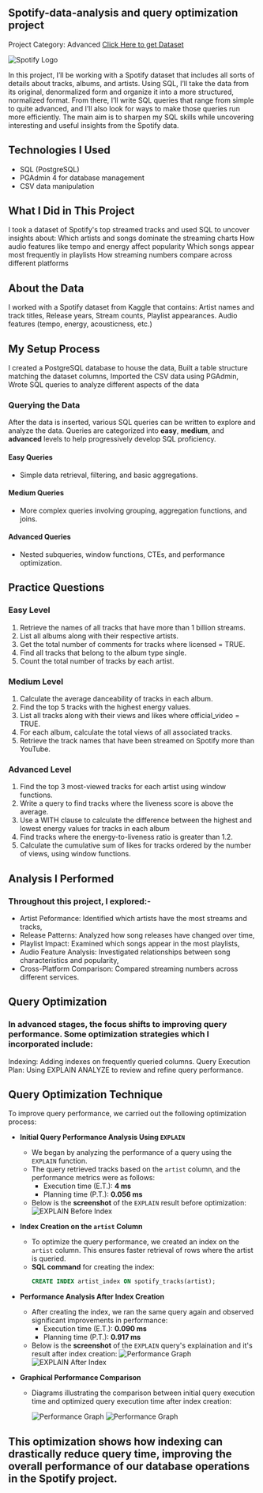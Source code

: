 ## Spotify-data-analysis and query optimization project
Project Category: Advanced
[Click Here to get Dataset](https://www.kaggle.com/datasets/sanjanchaudhari/spotify-dataset)

![Spotify Logo](https://github.com/thesmartlad/Spotify-data-analysis/blob/main/spotify_logo.jpg)

In this project, I’ll be working with a Spotify dataset that includes all sorts of details about tracks, albums, and artists. Using SQL, I’ll take the data from its original, denormalized form and organize it into a more structured, normalized format. From there, I’ll write SQL queries that range from simple to quite advanced, and I’ll also look for ways to make those queries run more efficiently. The main aim is to sharpen my SQL skills while uncovering interesting and useful insights from the Spotify data.

## Technologies I Used
- SQL (PostgreSQL)
- PGAdmin 4 for database management
- CSV data manipulation

## What I Did in This Project
I took a dataset of Spotify's top streamed tracks and used SQL to uncover insights about:
Which artists and songs dominate the streaming charts
How audio features like tempo and energy affect popularity
Which songs appear most frequently in playlists
How streaming numbers compare across different platforms


## About the Data
I worked with a Spotify dataset from Kaggle that contains:
Artist names and track titles, Release years, Stream counts, Playlist appearances. Audio features (tempo, energy, acousticness, etc.)


## My Setup Process
I created a PostgreSQL database to house the data, Built a table structure matching the dataset columns, Imported the CSV data using PGAdmin, Wrote SQL queries to analyze different aspects of the data


### Querying the Data
After the data is inserted, various SQL queries can be written to explore and analyze the data. Queries are categorized into **easy**, **medium**, and **advanced** levels to help progressively develop SQL proficiency.

#### Easy Queries
- Simple data retrieval, filtering, and basic aggregations.
  
#### Medium Queries
- More complex queries involving grouping, aggregation functions, and joins.
  
#### Advanced Queries
- Nested subqueries, window functions, CTEs, and performance optimization.


## Practice Questions 
### Easy Level
1. Retrieve the names of all tracks that have more than 1 billion streams.
2. List all albums along with their respective artists.
3. Get the total number of comments for tracks where licensed = TRUE.
4. Find all tracks that belong to the album type single.
5. Count the total number of tracks by each artist.

### Medium Level
1. Calculate the average danceability of tracks in each album.
2. Find the top 5 tracks with the highest energy values.
3. List all tracks along with their views and likes where official_video = TRUE.
4. For each album, calculate the total views of all associated tracks.
5. Retrieve the track names that have been streamed on Spotify more than YouTube.

### Advanced Level
1. Find the top 3 most-viewed tracks for each artist using window functions.
2. Write a query to find tracks where the liveness score is above the average.
3. Use a WITH clause to calculate the difference between the highest and lowest energy values for tracks in each album
5. Find tracks where the energy-to-liveness ratio is greater than 1.2.
6. Calculate the cumulative sum of likes for tracks ordered by the number of views, using window functions.


## Analysis I Performed 
### Throughout this project, I explored:-
- Artist Peformance: Identified which artists have the most streams and tracks,
- Release Patterns: Analyzed how song releases have changed over time,
- Playlist Impact: Examined which songs appear in the most playlists,
- Audio Feature Analysis: Investigated relationships between song characteristics and popularity,
- Cross-Platform Comparison: Compared streaming numbers across different services.


## Query Optimization
### In advanced stages, the focus shifts to improving query performance. Some optimization strategies which I incorporated include:
Indexing: Adding indexes on frequently queried columns.
Query Execution Plan: Using EXPLAIN ANALYZE to review and refine query performance.


## Query Optimization Technique 

To improve query performance, we carried out the following optimization process:

- **Initial Query Performance Analysis Using `EXPLAIN`**
    - We began by analyzing the performance of a query using the `EXPLAIN` function.
    - The query retrieved tracks based on the `artist` column, and the performance metrics were as follows:
        - Execution time (E.T.): **4 ms**
        - Planning time (P.T.): **0.056 ms**
    - Below is the **screenshot** of the `EXPLAIN` result before optimization:
      ![EXPLAIN Before Index](https://github.com/thesmartlad/Spotify-data-analysis/blob/main/before%20query%20optimization.png)

- **Index Creation on the `artist` Column**
    - To optimize the query performance, we created an index on the `artist` column. This ensures faster retrieval of rows where the artist is queried.
    - **SQL command** for creating the index:
      ```sql
      CREATE INDEX artist_index ON spotify_tracks(artist);
      ```

- **Performance Analysis After Index Creation**
    - After creating the index, we ran the same query again and observed significant improvements in performance:
        - Execution time (E.T.): **0.090 ms**
        - Planning time (P.T.): **0.917 ms**
    - Below is the **screenshot** of the `EXPLAIN` query's explaination and it's result after index creation:
      ![Performance Graph](https://github.com/thesmartlad/Spotify-data-analysis/blob/main/after%20query%20optimization%20(analysis).png)
      ![EXPLAIN After Index](https://github.com/thesmartlad/Spotify-data-analysis/blob/main/after%20query%20optimization.png)

- **Graphical Performance Comparison**
    - Diagrams illustrating the comparison between initial query execution time and optimized query execution time after index creation:
      
      ![Performance Graph](https://github.com/thesmartlad/Spotify-data-analysis/blob/main/before%20query%20optimization%20(graphical).png)
      ![Performance Graph](https://github.com/thesmartlad/Spotify-data-analysis/blob/main/after%20query%20optimization%20(graphical).png)


This optimization shows how indexing can drastically reduce query time, improving the overall performance of our database operations in the Spotify project.
---
